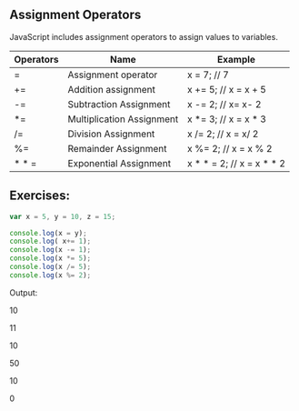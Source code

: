 ## Assignment Operators

JavaScript includes assignment operators to assign values to variables.

| Operators | Name | Example |
| --------- | ------ | --------- |
| = | Assignment operator | x = 7; // 7 |
| += | Addition assignment | x += 5; // x = x + 5 |
| -= | Subtraction Assignment | x -= 2; // x= x- 2 |
| *= | Multiplication Assignment | x *= 3; // x = x * 3 |
| /= | Division Assignment | x /= 2; // x = x/ 2 |
| %= | Remainder Assignment | x %= 2; // x = x % 2 |
| * * = | Exponential  Assignment | x * * = 2; // x = x * * 2 |

## Exercises:

```javascript
var x = 5, y = 10, z = 15;

console.log(x = y);
console.log( x+= 1);
console.log(x -= 1);
console.log(x *= 5);
console.log(x /= 5);
console.log(x %= 2);
 ```

Output:

10

11

10

50

10

0


